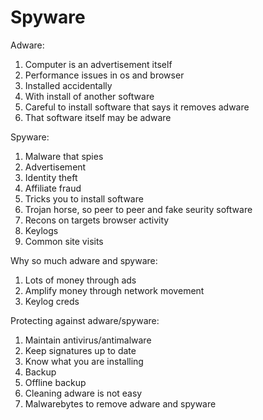 # Spyware

Adware:
1. Computer is an advertisement itself
1. Performance issues in os and browser
1. Installed accidentally
 1. With install of another software
1. Careful to install software that says it removes adware
 1. That software itself may be adware

Spyware:
1. Malware that spies
 1. Advertisement
 1. Identity theft
 1. Affiliate fraud
1. Tricks you to install software
 1. Trojan horse, so peer to peer and fake seurity software
1. Recons on targets browser activity
 1. Keylogs
 1. Common site visits

Why so much adware and spyware:
1. Lots of money through ads
1. Amplify money through network movement
1. Keylog creds

Protecting against adware/spyware:
1. Maintain antivirus/antimalware
 1. Keep signatures up to date
1. Know what you are installing
1. Backup
 1. Offline backup
 1. Cleaning adware is not easy
1. Malwarebytes to remove adware and spyware
